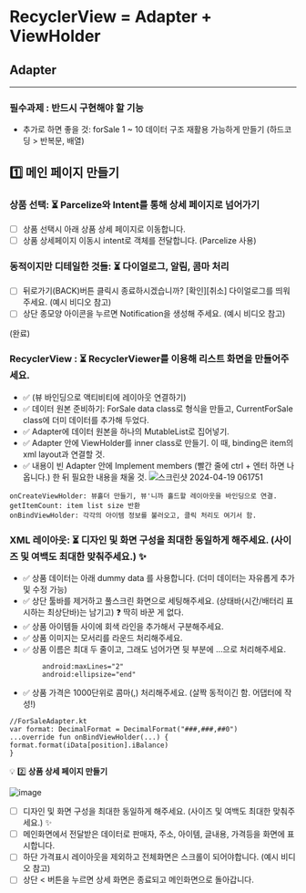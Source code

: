 # RecyclerView = Adapter + ViewHolder
## Adapter
---
### 필수과제 :  반드시 구현해야 할 기능
- 추가로 하면 좋을 것: forSale 1 ~ 10 데이터 구조 재활용 가능하게 만들기 (하드코딩 > 반복문, 배열)
## 1️⃣ 메인 페이지 만들기

### 상품 선택: ⏳ Parcelize와 Intent를 통해 상세 페이지로 넘어가기
- [ ]  상품 선택시 아래 상품 상세 페이지로 이동합니다.
- [ ]  상품 상세페이지 이동시 intent로 객체를 전달합니다. (Parcelize 사용)

### 동적이지만 디테일한 것들: ⏳ 다이얼로그, 알림, 콤마 처리
- [ ]  뒤로가기(BACK)버튼 클릭시 종료하시겠습니까? [확인][취소] 다이얼로그를 띄워주세요. (예시 비디오 참고)
- [ ]  상단 종모양 아이콘을 누르면 Notification을 생성해 주세요. (예시 비디오 참고)

(완료)
### RecyclerView : ⏳ RecyclerViewer를 이용해 리스트 화면을 만들어주세요.
- ✅ (뷰 바인딩으로 액티비티에 레이아웃 연결하기)
- ✅ 데이터 원본 준비하기: ForSale data class로 형식을 만들고, CurrentForSale class에 더미 데이터를 추가해 두었다.
- ✅ Adapter에 데이터 원본을 하나의 MutableList로 집어넣기.
- ✅ Adapter 안에 ViewHolder를 inner class로 만들기. 이 때, binding은 item의 xml layout과 연결할 것.
- ✅ 내용이 빈 Adapter 안에 Implement members (빨간 줄에 ctrl + 엔터 하면 나옵니다.) 한 뒤 필요한 내용을 채울 것.
![스크린샷 2024-04-19 061751](https://github.com/agriades/SpartaCodingClub-AndroidKotlinBasic-AppleMarket/assets/75528131/63384310-1996-4643-8fc9-2f6fb321ddbe)
```
onCreateViewHolder: 뷰홀더 만들기, 뷰'니까 홀드할 레이아웃을 바인딩으로 연결.
getItemCount: item list size 반환
onBindViewHolder: 각각의 아이템 정보를 불러오고, 클릭 처리도 여기서 함.
```

### XML 레이아웃: ⏳ 디자인 및 화면 구성을 최대한 동일하게 해주세요. (사이즈 및 여백도 최대한 맞춰주세요.) ✨
- ✅  상품 데이터는 아래 dummy data 를 사용합니다. (더미 데이터는 자유롭게 추가 및 수정 가능)
- ✅  상단 툴바를 제거하고 풀스크린 화면으로 세팅해주세요.  (상태바(시간/배터리 표시하는 최상단바)는 남기고) ❓ 딱히 바꾼 게 없다.
- ✅  상품 아이템들 사이에 회색 라인을 추가해서 구분해주세요.
- ✅  상품 이미지는 모서리를 라운드 처리해주세요.
- ✅  상품 이름은 최대 두 줄이고, 그래도 넘어가면 뒷 부분에 …으로 처리해주세요.
  
```
        android:maxLines="2"
        android:ellipsize="end"
```

- ✅  상품 가격은 1000단위로 콤마(,) 처리해주세요. (살짝 동적이긴 함. 어댑터에 작성!)
```
//ForSaleAdapter.kt
var format: DecimalFormat = DecimalFormat("###,###,##0")
...override fun onBindViewHolder(...) {
format.format(iData[position].iBalance)
}
```

💡 2️⃣ **상품 상세 페이지 만들기**

![image](https://github.com/agriades/SpartaCodingClub-AndroidKotlinBasic-AppleMarket/assets/75528131/b5a486ef-8002-44d7-b892-97bcf24a17e9)

- [ ]  디자인 및 화면 구성을 최대한 동일하게 해주세요. (사이즈 및 여백도 최대한 맞춰주세요.) ✨
- [ ]  메인화면에서 전달받은 데이터로 판매자, 주소, 아이템, 글내용, 가격등을 화면에 표시합니다.
- [ ]  하단 가격표시 레이아웃을 제외하고 전체화면은 스크롤이 되어야합니다. (예시 비디오 참고)
- [ ]  상단 < 버튼을 누르면 상세 화면은 종료되고 메인화면으로 돌아갑니다.
